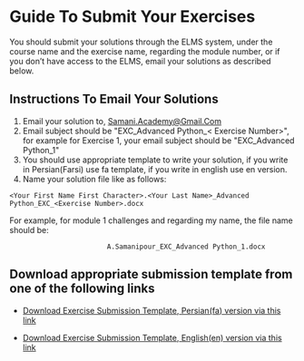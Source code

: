 # Guide To Submit Your Exercises
You should submit your solutions through the ELMS system, under the course name and the exercise name, regarding the module number, or if you don’t have access to the ELMS, email your solutions as described below.

## Instructions To Email Your Solutions
1.	Email your solution to, Samani.Academy@Gmail.Com
2.	Email subject should be "EXC_Advanced Python_< Exercise Number>", for example for Exercise 1, your email subject should be "EXC_Advanced Python_1"
3.  You should use appropriate template to write your solution, if you write in Persian(Farsi) use fa template, if you write in english use en version.
4. Name your solution file like as follows:

```
<Your First Name First Character>.<Your Last Name>_Advanced Python_EXC_<Exercise Number>.docx
```
For example, for module 1 challenges and regarding my name, the file name should be:
                        
                            A.Samanipour_EXC_Advanced Python_1.docx

## Download appropriate submission template from one of the following links
- [Download Exercise Submission Template, Persian(fa) version via this link](Exercise%20Submission%20Template(fa).docx)

- [Download Exercise Submission Template, English(en) version via this link](Exercise%20Submission%20Template(en).docx)